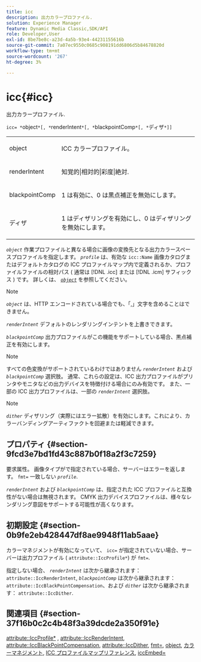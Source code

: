 ```yaml
---
title: icc
description: 出力カラープロファイル.
solution: Experience Manager
feature: Dynamic Media Classic,SDK/API
role: Developer,User
exl-id: 8be7be8c-a23d-4a5b-93e4-44231155616b
source-git-commit: 7a07ec9550c0685c908191dd6806d5b84678820d
workflow-type: tm+mt
source-wordcount: '267'
ht-degree: 3%

---
```


# icc{#icc}

出力カラープロファイル.

`icc= *`object`*[, *`renderIntent`*[, *`blackpointComp`*[, *`ディザ`*]]`

<table id="simpletable_AC20916999004CDCBBB9888B3A8FB0A7"> 
 <tr class="strow"> 
  <td class="stentry"> <p><span class="codeph"> <span class="varname"> object</span> </span> </p></td> 
  <td class="stentry"> <p>ICC カラープロファイル。 </p></td> 
 </tr> 
 <tr class="strow"> 
  <td class="stentry"> <p><span class="codeph"> <span class="varname"> renderIntent</span></span> </p></td> 
  <td class="stentry"> <p><span class="codeph"> 知覚的|相対的|彩度|絶対</span>. </p></td> 
 </tr> 
 <tr class="strow"> 
  <td class="stentry"> <p><span class="codeph"> <span class="varname"> blackpointComp</span></span> </p></td> 
  <td class="stentry"> <p>1 は有効に、0 は黒点補正を無効にします。 </p></td> 
 </tr> 
 <tr class="strow"> 
  <td class="stentry"> <p><span class="codeph"> <span class="varname"> ディザ</span></span> </p></td> 
  <td class="stentry"> <p>1 はディザリングを有効にし、0 はディザリングを無効にします。 </p></td> 
 </tr> 
</table>

*`object`* 作業プロファイルと異なる場合に画像の変換先となる出力カラースペースプロファイルを指定します。 *`profile`* は、有効な `icc::Name` 画像カタログまたはデフォルトカタログの ICC プロファイルマップ内で定義されるか、プロファイルファイルの相対パス ( 通常は [!DNL .icc] または [!DNL .icm] サフィックス ) です。 詳しくは、 [*`object`*](../../../../../is-api/http-ref/image-serving-api-ref/c-http-protocol-reference/c-data-types/r-object.md#reference-2591bd24548d462782c68d138ef795a0) を参照してください。

>[!NOTE]
>
>*`object`* は、HTTP エンコードされている場合でも、「,」文字を含めることはできません。

*`renderIntent`* デフォルトのレンダリングインテントを上書きできます。

*`blackpointComp`* 出力プロファイルがこの機能をサポートしている場合、黒点補正を有効にします。

>[!NOTE]
>
>すべての色変換がサポートされているわけではありません *`renderIntent`* および *`blackpointComp`* 選択肢。 通常、これらの設定は、ICC 出力プロファイルがプリンタやモニタなどの出力デバイスを特徴付ける場合にのみ有効です。 また、一部の ICC 出力プロファイルは、一部の *`renderIntent`* 選択肢。

Note

*`dither`* ディザリング（実際にはエラー拡散）を有効にします。これにより、カラーバンディングアーティファクトを回避または軽減できます。

## プロパティ {#section-9fcd3e7bd1fd43c887b0f18a2f3c7259}

要求属性。 画像タイプがで指定されている場合、サーバーはエラーを返します。 `fmt=` 一致しない *`profile`*.

*`renderIntent`* および *`blackpointComp`* は、指定された ICC プロファイルと互換性がない場合は無視されます。 CMYK 出力デバイスプロファイルは、様々なレンダリング意図をサポートする可能性が高くなります。

## 初期設定 {#section-0b9fe2eb428447df8ae9948f11ab5aae}

カラーマネジメントが有効になっていて、 `icc=` が指定されていない場合、サーバーは出力プロファイル ( `attribute::IccProfile*`) が `fmt=`.

指定しない場合、 *`renderIntent`* は次から継承されます： `attribute::IccRenderIntent`, *`blackpointComp`* は次から継承されます： `attribute::IccBlackPointCompensation`、および *`dither`* は次から継承されます： `attribute::IccDither`.

## 関連項目 {#section-37f16b0c2c4b48f3a39dcde2a350f91e}

[attribute::IccProfile*](../../../../../is-api/image-catalog/image-serving-api-ref/c-image-catalog-reference/c-attributes-reference/r-iccprofilecmyk.md#reference-db89f9dac33e447cadb359ec1ba27ee0) , [attribute::IccRenderIntent](../../../../../is-api/image-catalog/image-serving-api-ref/c-image-catalog-reference/c-attributes-reference/r-iccrenderintent.md#reference-012f207f28bd4406a5368d23ed95a51f), [attribute::IccBlackPointCompensation](../../../../../is-api/image-catalog/image-serving-api-ref/c-image-catalog-reference/c-attributes-reference/r-iccblackpointcompensation.md#reference-357626375ee140d1807f0c05171c733f), [attribute::IccDither](../../../../../is-api/image-catalog/image-serving-api-ref/c-image-catalog-reference/c-attributes-reference/r-iccdither.md#reference-914d0d0567364246b4016d45c0ada85b), [fmt=](../../../../../is-api/http-ref/image-serving-api-ref/c-http-protocol-reference/c-command-reference/r-is-http-fmt.md#reference-cdf10043423b45ba9fe15157fb3ae37a), [object](../../../../../is-api/http-ref/image-serving-api-ref/c-http-protocol-reference/c-data-types/r-object.md#reference-2591bd24548d462782c68d138ef795a0), [カラーマネジメント](../../../../../is-api/http-ref/image-serving-api-ref/c-http-protocol-reference/c-syntax-and-features/r-color-management.md#reference-c7e4a72d589145189f7e4bcb6b4544d7), [ICC プロファイルマップリファレンス](../../../../../is-api/image-catalog/image-serving-api-ref/c-image-catalog-reference/c-icc-profile-map-reference/c-icc-profile-map-reference.md#concept-57b9148ce55249cd825cb7ee19ed057c), [iccEmbed=](../../../../../is-api/http-ref/image-serving-api-ref/c-http-protocol-reference/c-command-reference/r-iccembed.md#reference-e3b774fb322046a2a6dde3a7bab5583e)

